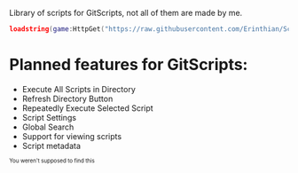 Library of scripts for GitScripts, not all of them are made by me.

```Lua
loadstring(game:HttpGet("https://raw.githubusercontent.com/Erinthian/Scripts/main/GitScripts"))()
```

# Planned features for GitScripts:
* Execute All Scripts in Directory
* Refresh Directory Button
* Repeatedly Execute Selected Script
* Script Settings
* Global Search
* Support for viewing scripts
* Script metadata

<sup><sub>You weren't supposed to find this</sub></sup>